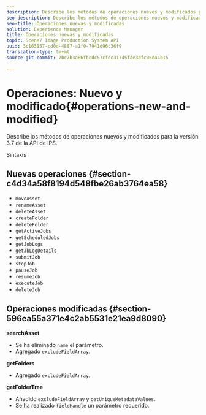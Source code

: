 ```yaml
---
description: Describe los métodos de operaciones nuevos y modificados para la versión 3.7 de la API de IPS.
seo-description: Describe los métodos de operaciones nuevos y modificados para la versión 3.7 de la API de IPS.
seo-title: Operaciones nuevas y modificadas
solution: Experience Manager
title: Operaciones nuevas y modificadas
topic: Scene7 Image Production System API
uuid: 3c163157-cd0d-4887-a1f0-7941d96c36f9
translation-type: tm+mt
source-git-commit: 7bc7b3a86fbcdc57cfdc31745fae3afc06e44b15

---
```



# Operaciones: Nuevo y modificado{#operations-new-and-modified}

Describe los métodos de operaciones nuevos y modificados para la versión 3.7 de la API de IPS.

Sintaxis

## Nuevas operaciones {#section-c4d34a58f8194d548fbe26ab3764ea58}

* `moveAsset`
* `renameAsset`
* `deleteAsset`
* `createFolder`
* `deleteFolder`
* `getActiveJobs`
* `getScheduledJobs`
* `getJobLogs`
* `getJbLogDetails`
* `submitJob`
* `stopJob`
* `pauseJob`
* `resumeJob`
* `executeJob`
* `deleteJob`

## Operaciones modificadas {#section-596ea55a371e4c2ab5531e21ea9d8090}

**searchAsset**

* Se ha eliminado `name` el parámetro.
* Agregado `excludeFieldArray`.

**getFolders**

* Agregado `excludeFieldArray`.

**getFolderTree**

* Añadido `excludeFieldArray` y `getUniqueMetadataValues`.
* Se ha realizado `fieldHandle` un parámetro requerido.

